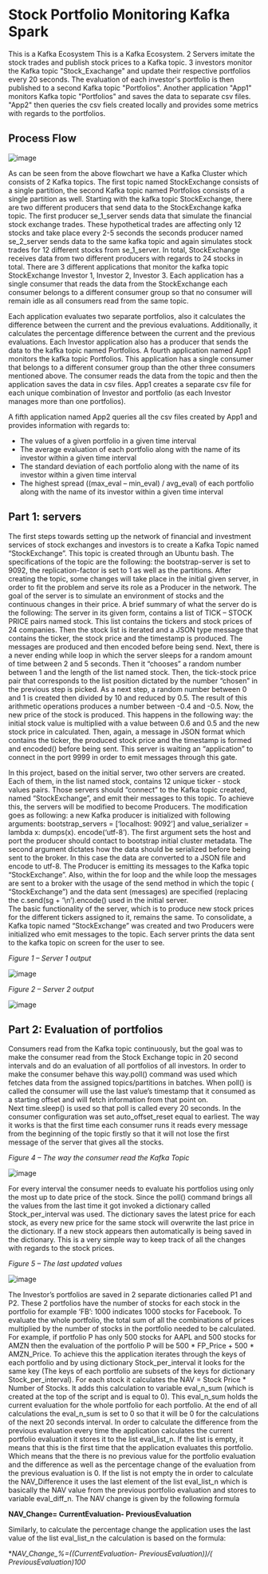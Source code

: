# Stock Portfolio Monitoring Kafka Spark 
This is a Kafka Ecosystem This is a Kafka Ecosystem. 2 Servers imitate the stock trades and publish stock prices to a Kafka topic. 
3 investors monitor the Kafka topic "Stock_Exachange" and update their respective portfolios every 20 seconds. 
The evaluation of each investor's portfolio is then published to a second Kafka topic "Portfolios". Another application "App1" monitors Kafka topic "Portfolios" and saves the data to separate csv files. 
"App2" then queries the csv fiels created locally and provides some metrics with regards to the portfolios.


## Process Flow

![image](https://user-images.githubusercontent.com/82097084/166108976-85d16c0c-4189-4440-93d8-4879e06400c9.png)

As can be seen from the above flowchart we have a Kafka Cluster which consists of 2 Kafka topics. 
The first topic named StockExchange consists of a single partition, the second Kafka topic named Portfolios consists of a single partition as well. 
Starting with the kafka topic StockExchange, there are two different producers that send data to the StockExchange kafka topic. 
The first producer se_1_server sends data that simulate the financial stock exchange trades. 
These hypothetical trades are affecting only 12 stocks and take place every 2-5 seconds the seconds producer named se_2_server sends data to the same kafka topic and again simulates stock trades for 12 different stocks from se_1_server. 
In total, StockExchange receives data from two different producers with regards to 24 stocks in total.
There are 3 different applications that monitor the kafka topic StockExchange Investor 1, Investor 2, Investor 3. 
Each application has a single consumer that reads the data from the StockExchange each consumer belongs to a different consumer group so that no consumer will remain idle as all consumers read from the same topic.


Each application evaluates two separate portfolios, also it calculates the difference between the current and the previous evaluations. 
Additionally, it calculates the percentage difference between the current and the previous evaluations.
Each Investor application also has a producer that sends the data to the kafka topic named Portfolios. 
A fourth application named App1 monitors the kafka topic Portfolios. 
This application has a single consumer that belongs to a different consumer group than the other three consumers mentioned above. 
The consumer reads the data from the topic and then the application saves the data in csv files. 
App1 creates a separate csv file for each unique combination of Investor and portfolio (as each Investor manages more than one portfolios).

A fifth application named App2 queries all the csv files created by App1 and provides information with regards to:
-	The values of a given portfolio in a given time interval
-	The average evaluation of each portfolio along with the name of its investor within a given time interval
-	The standard deviation of each portfolio along with the name of its investor within a given time interval
-	The highest spread ((max_eval – min_eval) / avg_eval) of each portfolio along with the name of its investor within a given time interval

## Part 1: servers 

The first steps towards setting up the network of financial and investment services of stock exchanges and investors is to create a Kafka Topic named “StockExchange”. This topic is created through an Ubuntu bash. 
The specifications of the topic are the following: the bootstrap-server is set to 9092, the replication-factor is set to 1 as well as the partitions.
After creating the topic, some changes will take place in the initial given server, in order to fit the problem and serve its role as a Producer in the network. 
The goal of the server is to simulate an environment of stocks and the continuous changes in their price. 
A brief summary of what the server do is the following: The server in its given form, contains a list of TICK – STOCK PRICE pairs named stock. 
This list contains the tickers and stock prices of 24 companies. Then the stock list is iterated and a JSON type message that contains the ticker, the stock price and the timestamp is produced. 
The messages are produced and then encoded before being send. 
Next, there is a never ending while loop in which the server sleeps for a random amount of time between 2 and 5 seconds. 
Then it “chooses” a random number between 1 and the length of the list named stock. 
Then, the tick-stock price pair that corresponds to the list position dictated by the number “chosen” in the previous step is picked. 
As a next step, a random number between 0 and 1 is created then divided by 10 and reduced by 0.5. 
The result of this arithmetic operations produces a number between -0.4 and -0.5. Now, the new price of the stock is produced. 
This happens in the following way: the initial stock value is multiplied with a value between 0.6 and 0.5 and the new stock price in calculated. 
Then, again, a message in JSON format which contains the ticker, the produced stock price and the timestamp is formed and encoded() before being sent. 
This server is waiting an “application” to connect in the port 9999 in order to emit messages through this gate. 

In this project, based on the initial server, two other servers are created. 
Each of them, in the list named stock, contains 12 unique ticker - stock values pairs. 
Those servers should “connect” to the Kafka topic created, named “StockExchange”, and emit their messages to this topic. 
To achieve this, the servers will be modified to become Producers. 
The modification goes as following: a new Kafka producer is initialized with following arguments: bootstrap_servers = [‘localhost: 9092’] and value_serializer = lambda x: dumps(x). encode(‘utf-8’). 
The first argument sets the host and port the producer should contact to bootstrap initial cluster metadata. 
The second argument dictates how the data should be serialized before being sent to the broker. 
In this case the data are converted to a JSON file and encode  to utf-8. 
The Producer is emitting its messages to the Kafka topic “StockExchange”. 
Also, within the for loop and the while loop the messages are sent to a broker with the usage of the send method in which the topic ( “StockExchange”) and the data sent (messages) are  specified (replacing the c.send(sg + ‘\n’).encode() used in the initial server.  
The basic functionality of the server, which is to produce new stock prices for the different tickers assigned to it, remains the same. 
To consolidate, a Kafka topic named “StockExchange” was created and two Producers were initialized who emit messages to the topic. 
Each server prints the data sent to the kafka topic on screen for the user to see.

*Figure 1 – Server 1 output*

![image](https://user-images.githubusercontent.com/82097084/166109168-528458b0-8bb6-4c16-932a-0565ce9b682b.png)

*Figure 2 – Server 2 output*

![image](https://user-images.githubusercontent.com/82097084/166109179-529956bf-9d4b-4a2d-a41c-f8d293d4fda1.png)


## Part 2: Evaluation of portfolios

Consumers read from the Kafka topic continuously, but the goal was to make the consumer read from the Stock Exchange topic in 20 second intervals and do an evaluation of all portfolios of all investors.
In order to make the consumer behave this way.poll() command was used which fetches data from the assigned topics/partitions in batches. 
When poll() is called the consumer will use the last value’s timestamp that it consumed as a starting offset and will fetch information from that point on.  
Next time.sleep() is used so that poll is called every 20 seconds.
In the consumer configuration was set auto_offset_reset equal to earliest. 
The way it works is that the first time each consumer runs it reads every message from the beginning of the topic firstly so that it will not lose the first message of the server that gives all the stocks.

*Figure 4 – The way the consumer read the Kafka Topic*

![image](https://user-images.githubusercontent.com/82097084/166109370-55c1a665-8b07-4919-9494-975ee7d09090.png)

For every interval the consumer needs to evaluate his portfolios using only the most up to date price of the stock. 
Since the poll() command brings all the values from the last time it got invoked a dictionary called Stock_per_interval was used. 
The dictionary saves the latest price for each stock, as every new price for the same stock will overwrite the last price in the dictionary.
If a new stock appears then automatically is being saved in the dictionary. 
This is a very simple way to keep track of all the changes with regards to the stock prices.

*Figure 5 – The last updated values*

![image](https://user-images.githubusercontent.com/82097084/166109426-3b0972f4-1cc0-4e03-89e8-aaf0ada0cdd2.png)

The Investor’s portfolios are saved in 2 separate dictionaries called P1 and P2. 
These 2 portfolios have the number of stocks for each stock in the portfolio for example ‘FB’: 1000 indicates 1000 stocks for Facebook. 
To evaluate the whole portfolio, the total sum of all the combinations of prices multiplied by the number of stocks in the portfolio needed to be calculated. 
For example, if portfolio P has only 500 stocks for AAPL and 500 stocks for AMZN then the evaluation of the portfolio P will be 500 * FP_Price + 500 * AMZN_Price.
To achieve this the application iterates through the keys of each portfolio and by using dictionary Stock_per_interval it looks for the same key (The keys of each portfolio are subsets of the keys for dictionary Stock_per_interval). 
For each stock it calculates the NAV = Stock Price * Number of Stocks. 
It adds this calculation to variable eval_n_sum (which is created at the top of the script and is equal to 0). 
This eval_n_sum holds the current evaluation for the whole portfolio for each portfolio. 
At the end of all calculations the eval_n_sum is set to 0 so that it will be 0 for the calculations of the next 20 seconds interval.
In order to calculate the difference from the previous evaluation every time the application calculates the current portfolio evaluation it stores it to the list eval_list_n. 
If the list is empty, it means that this is the first time that the application evaluates this portfolio. 
Which means that the there is no previous value for the portfolio evaluation and the difference as well as the percentage change of the evaluation from the previous evaluation is 0. 
If the list is not empty the in order to calculate the NAV_Difference it uses the last element of the list  eval_list_n which is basically the NAV value from the previous portfolio evaluation and stores to variable eval_diff_n. 
The NAV change is given by the following formula

**NAV_Change= CurrentEvaluation- PreviousEvaluation**

Similarly, to calculate the percentage change the application uses the last value of the list eval_list_n the calculation is based on the formula:

**NAV_Change_%=((CurrentEvaluation- PreviousEvaluation))/( PreviousEvaluation)*100**








